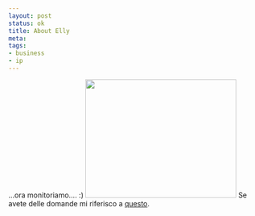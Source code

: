 ```yaml
--- 
layout: post
status: ok
title: About Elly
meta: 
tags: 
- business
- ip
---
```

...ora monitoriamo.... :)
<a href="http://fast.mgpf.it/2011/03/about-elly-torrent-Risultati-di-Yahoo-Italia-Search.png"><img src="http://fast.mgpf.it/2011/03/about-elly-torrent-Risultati-di-Yahoo-Italia-Search-300x235.png" alt="" title="about elly  torrent - Risultati di Yahoo  Italia Search" width="300" height="235" class="aligncenter size-medium wp-image-163" /></a>
Se avete delle domande mi riferisco a [questo](http://blog.quintarelli.it/files/ordinanza-pfa-ms.pdf).
